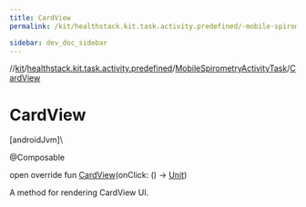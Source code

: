```yaml
---
title: CardView
permalink: /kit/healthstack.kit.task.activity.predefined/-mobile-spirometry-activity-task/-card-view.html

sidebar: dev_doc_sidebar
---
```

//[kit](../../../index.html)/[healthstack.kit.task.activity.predefined](../index.html)/[MobileSpirometryActivityTask](index.html)/[CardView](-card-view.html)



# CardView



[androidJvm]\




@Composable



open override fun [CardView](-card-view.html)(onClick: () -&gt; [Unit](https://kotlinlang.org/api/latest/jvm/stdlib/kotlin/-unit/index.html))



A method for rendering CardView UI.




